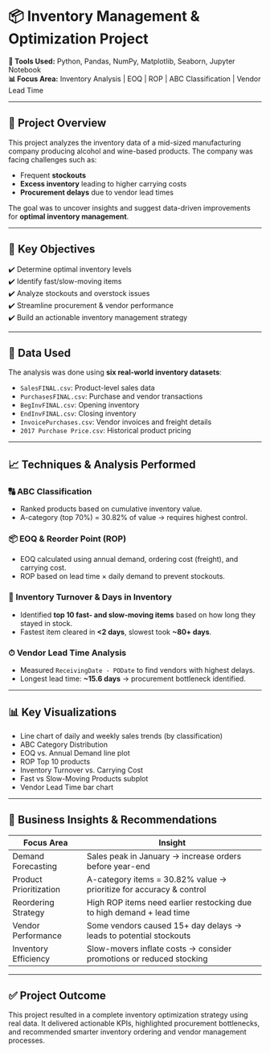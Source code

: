
# 📦 Inventory Management & Optimization Project  
**📁 Tools Used:** Python, Pandas, NumPy, Matplotlib, Seaborn, Jupyter Notebook  
**📊 Focus Area:** Inventory Analysis | EOQ | ROP | ABC Classification | Vendor Lead Time  

---

## 🧠 Project Overview

This project analyzes the inventory data of a mid-sized manufacturing company producing alcohol and wine-based products. The company was facing challenges such as:
- Frequent **stockouts**
- **Excess inventory** leading to higher carrying costs
- **Procurement delays** due to vendor lead times

The goal was to uncover insights and suggest data-driven improvements for **optimal inventory management**.

---

## 📌 Key Objectives

✔️ Determine optimal inventory levels  
✔️ Identify fast/slow-moving items  
✔️ Analyze stockouts and overstock issues  
✔️ Streamline procurement & vendor performance  
✔️ Build an actionable inventory management strategy  

---

## 🔧 Data Used

The analysis was done using **six real-world inventory datasets**:
- `SalesFINAL.csv`: Product-level sales data
- `PurchasesFINAL.csv`: Purchase and vendor transactions
- `BegInvFINAL.csv`: Opening inventory
- `EndInvFINAL.csv`: Closing inventory
- `InvoicePurchases.csv`: Vendor invoices and freight details
- `2017 Purchase Price.csv`: Historical product pricing

---

## 📈 Techniques & Analysis Performed

### 🔠 ABC Classification
- Ranked products based on cumulative inventory value.
- A-category (top 70%) = 30.82% of value → requires highest control.

### 📦 EOQ & Reorder Point (ROP)
- EOQ calculated using annual demand, ordering cost (freight), and carrying cost.
- ROP based on lead time × daily demand to prevent stockouts.

### 🔁 Inventory Turnover & Days in Inventory
- Identified **top 10 fast- and slow-moving items** based on how long they stayed in stock.
- Fastest item cleared in **<2 days**, slowest took **~80+ days**.

### ⏱ Vendor Lead Time Analysis
- Measured `ReceivingDate - PODate` to find vendors with highest delays.
- Longest lead time: **~15.6 days** → procurement bottleneck identified.

---

## 📊 Key Visualizations

- Line chart of daily and weekly sales trends (by classification)
- ABC Category Distribution
- EOQ vs. Annual Demand line plot
- ROP Top 10 products
- Inventory Turnover vs. Carrying Cost
- Fast vs Slow-Moving Products subplot
- Vendor Lead Time bar chart

---

## 🧩 Business Insights & Recommendations

| Focus Area            | Insight                                                                 |
|-----------------------|-------------------------------------------------------------------------|
| Demand Forecasting    | Sales peak in January → increase orders before year-end                |
| Product Prioritization| A-category items = 30.82% value → prioritize for accuracy & control     |
| Reordering Strategy   | High ROP items need earlier restocking due to high demand + lead time  |
| Vendor Performance    | Some vendors caused 15+ day delays → leads to potential stockouts      |
| Inventory Efficiency  | Slow-movers inflate costs → consider promotions or reduced stocking    |

---

## ✅ Project Outcome

This project resulted in a complete inventory optimization strategy using real data. It delivered actionable KPIs, highlighted procurement bottlenecks, and recommended smarter inventory ordering and vendor management processes.
